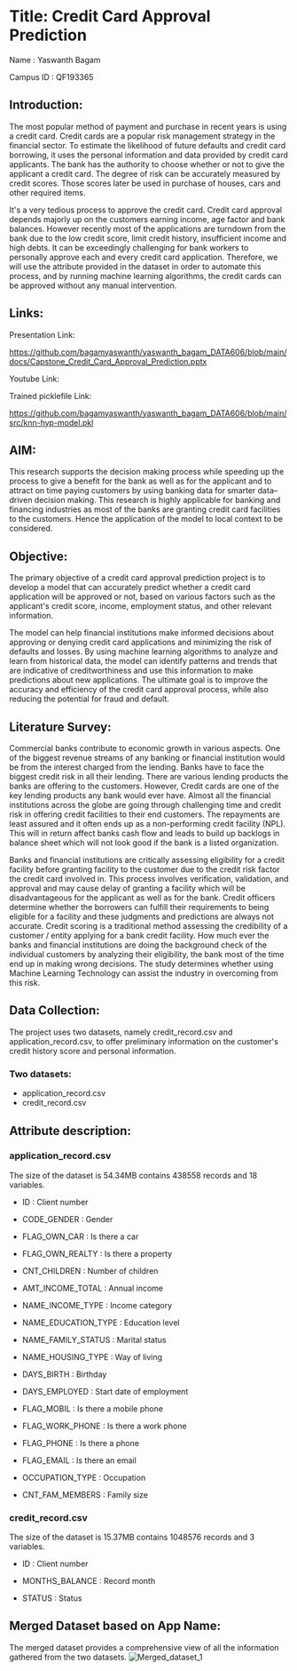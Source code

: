 # Title: Credit Card Approval Prediction

Name : Yaswanth Bagam

Campus ID : QF193365

  
## Introduction:
The most popular method of payment and purchase in recent years is using a credit card. Credit cards are a popular risk management strategy in the financial sector. To estimate the likelihood of future defaults and credit card borrowing, it uses the personal information and data provided by credit card applicants. The bank has the authority to choose whether or not to give the applicant a credit card. The degree of risk can be accurately measured by credit scores. Those scores later be used in purchase of houses, cars and other required items.

It's a very tedious process to approve the credit card. Credit card approval depends majorly up on the customers earning income, age factor and bank balances. However recently most of the applications are turndown from the bank due to the low credit score, limit credit history, insufficient income and high debts. It can be exceedingly challenging for bank workers to personally approve each and every credit card application. Therefore, we will use the attribute provided in the dataset in order to automate this process, and by running machine learning algorithms, the credit cards can be approved without any manual intervention.


## Links:

Presentation Link:

https://github.com/bagamyaswanth/yaswanth_bagam_DATA606/blob/main/docs/Capstone_Credit_Card_Approval_Prediction.pptx

Youtube Link:



Trained picklefile Link:

https://github.com/bagamyaswanth/yaswanth_bagam_DATA606/blob/main/src/knn-hyp-model.pkl

## AIM:
This research supports the decision making process while speeding up the process to give a benefit for the bank as well as for the applicant and to attract on time paying customers by using banking data for smarter data–driven decision making. This research is highly applicable for banking and financing industries as most of the banks are granting credit card facilities to the customers. Hence the application of the model to local context to be considered. 

## Objective:
The primary objective of a credit card approval prediction project is to develop a model that can accurately predict whether a credit card application will be approved or not, based on various factors such as the applicant's credit score, income, employment status, and other relevant information.

The model can help financial institutions make informed decisions about approving or denying credit card applications and minimizing the risk of defaults and losses. By using machine learning algorithms to analyze and learn from historical data, the model can identify patterns and trends that are indicative of creditworthiness and use this information to make predictions about new applications. The ultimate goal is to improve the accuracy and efficiency of the credit card approval process, while also reducing the potential for fraud and default.

## Literature Survey:
Commercial banks contribute to economic growth in various aspects. One of the biggest revenue streams of any banking or financial institution would be from the interest charged from the lending. Banks have to face the biggest credit risk in all their lending. There are various lending products the banks are offering to the customers. However, Credit cards are one of the key lending products any bank would ever have. Almost all the financial institutions across the globe are going through challenging time and credit risk in offering credit facilities to their end customers. The repayments are least assured and it often ends up as a non-performing credit facility (NPL). This will in return affect banks cash flow and leads to build up backlogs in balance sheet which will not look good if the bank is a listed organization. 

Banks and financial institutions are critically assessing eligibility for a credit facility before granting facility to the customer due to the credit risk factor the credit card involved in. This process involves verification, validation, and approval and may cause delay of granting a facility which will be disadvantageous for the applicant as well as for the bank. Credit officers determine whether the borrowers can fulfill their requirements to being eligible for a facility and these judgments and predictions are always not accurate. Credit scoring is a traditional method assessing the credibility of a customer / entity applying for a bank credit facility. How much ever the banks and financial institutions are doing the background check of the individual customers by analyzing their eligibility, the bank most of the time end up in making wrong decisions. The study determines whether using Machine Learning Technology can assist the industry in overcoming from this risk. 

## Data Collection:
The project uses two datasets, namely credit_record.csv and application_record.csv, to offer preliminary information on the customer's credit history score and personal information.

### Two datasets:
  - application_record.csv
  - credit_record.csv

## Attribute description:

  ### application_record.csv
  The size of the dataset is 54.34MB contains 438558 records and 18 variables.
  
  - ID	: Client number
  
  - CODE_GENDER	: Gender
  
  - FLAG_OWN_CAR	: Is there a car

  - FLAG_OWN_REALTY	: Is there a property
  
  - CNT_CHILDREN	: Number of children
  
  - AMT_INCOME_TOTAL	: Annual income
  
  - NAME_INCOME_TYPE	: Income category
  
  - NAME_EDUCATION_TYPE	: Education level
  
  - NAME_FAMILY_STATUS	: Marital status
  
  - NAME_HOUSING_TYPE	: Way of living
  
  - DAYS_BIRTH	: Birthday
  
  - DAYS_EMPLOYED	: Start date of employment
  
  - FLAG_MOBIL	: Is there a mobile phone
  
  - FLAG_WORK_PHONE	: Is there a work phone
  
  - FLAG_PHONE	: Is there a phone
  
  - FLAG_EMAIL	: Is there an email
  
  - OCCUPATION_TYPE	: Occupation
  
  - CNT_FAM_MEMBERS	: Family size

  ### credit_record.csv
  The size of the dataset is 15.37MB contains 1048576 records and 3 variables.

  - ID	: Client number
  
  - MONTHS_BALANCE	: Record month
  
  - STATUS	: Status


## Merged Dataset based on App Name:
The merged dataset provides a comprehensive view of all the information gathered from the two datasets.
![Merged_dataset_1](https://github.com/bagamyaswanth/yaswanth_bagam_DATA606/blob/main/docs/images/Merged_dataset_1.png)


